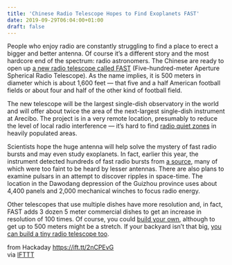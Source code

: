 ```yaml
---
title: 'Chinese Radio Telescope Hopes to Find Exoplanets FAST'
date: 2019-09-29T06:04:00+01:00
draft: false
---
```


People who enjoy radio are constantly struggling to find a place to erect a bigger and better antenna. Of course it’s a different story and the most hardcore end of the spectrum: radio astronomers. The Chinese are ready to open up [a new radio telescope called FAST](https://www.nature.com/articles/d41586-019-02790-3) (Five-hundred-meter Aperture Spherical Radio Telescope). As the name implies, it is 500 meters in diameter which is about 1,600 feet — that five and a half American football fields or about four and half of the other kind of football field.

The new telescope will be the largest single-dish observatory in the world and will offer about twice the area of the next-largest single-dish instrument at Arecibo. The project is in a very remote location, presumably to reduce the level of local radio interference — it’s hard to find [radio quiet zones](https://hackaday.com/2016/04/13/all-quiet-on-the-west-virginia-border-the-national-radio-quiet-zone/) in heavily populated areas.

Scientists hope the huge antenna will help solve the mystery of fast radio bursts and may even study exoplanets. In fact, earlier this year, the instrument detected hundreds of fast radio bursts from [a source](https://www.chinadaily.com.cn/a/201909/05/WS5d70a55ca310cf3e35569e8f.html), many of which were too faint to be heard by lesser antennas. There are also plans to examine pulsars in an attempt to discover ripples in space-time. The location in the Dawodang depression of the Guizhou province uses about 4,400 panels and 2,000 mechanical winches to focus radio energy.

Other telescopes that use multiple dishes have more resolution and, in fact, FAST adds 3 dozen 5 meter commercial dishes to get an increase in resolution of 100 times. Of course, you could [build your own](https://hackaday.com/2019/01/20/radio-telescopes-horn-in-with-gnu-radio/), although to get up to 500 meters might be a stretch. If your backyard isn’t that big, [you can build a tiny radio telescope too](https://hackaday.com/2016/07/31/the-tiny-radio-telescope/).

  
  
from Hackaday https://ift.tt/2nCPEvG  
via [IFTTT](https://ifttt.com/?ref=da&site=blogger)